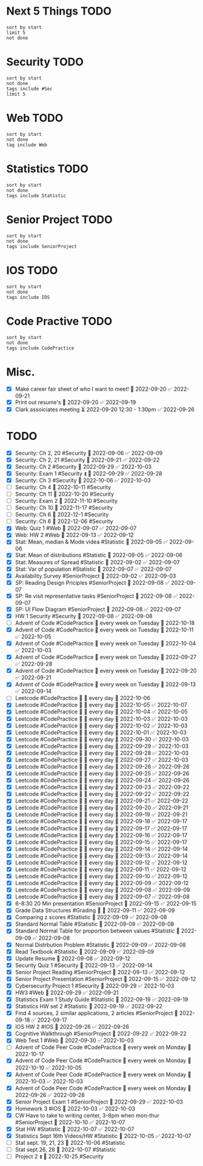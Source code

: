# Next 5 Things TODO
```tasks
sort by start
limit 5
not done
```

# Security TODO
```tasks
sort by start
not done
tags include #Sec
limit 5
```
# Web TODO
```tasks
sort by start
not done
tag include Web
```
# Statistics TODO
```tasks
sort by start
not done
tags include Statistic
```
# Senior Project TODO
```tasks
sort by start
not done
tags include SeniorProject
```
# IOS TODO
```tasks
sort by start
not done
tags include IOS
```
# Code Practive TODO
```tasks
sort by start
not done
tags include CodePractice
```
# Misc.
- [x] Make career fair sheet of who I want to meet! 📅 2022-09-20 ✅ 2022-09-21
- [x] Print out resume's 📅 2022-09-20 ✅ 2022-09-19
- [x] Clark assoiciates meeting ⏳ 2022-09-20 12:30 - 1:30pm ✅ 2022-09-26
# TODO
- [x] Security: Ch 2, 20 #Security 📅 2022-09-06 ✅ 2022-09-09
- [x] Security: Ch 2, 21 #Security 📅 2022-09-21 ✅ 2022-09-22
- [x] Security: Ch 2 #Security 📅 2022-09-29 ✅ 2022-10-03
- [x] Security: Exam 1 #Security ⏫ 📅 2022-09-29 ✅ 2022-09-28
- [x] Security: Ch 3 #Security 📅 2022-10-06 ✅ 2022-10-03
- [ ] Security: Ch 4 📅 2022-10-11 #Security
- [ ] Security: Ch 11 📅 2022-10-20 #Security
- [ ] Security: Exam 2 📅 2022-11-10 #Security
- [ ] Security: Ch 10 📅 2022-11-17 #Security
- [ ] Security: Ch 6 📅 2022-12-1 #Security
- [ ] Security: Ch 6 📅 2022-12-06 #Security
- [x] Web: Quiz 1 #Web 📅 2022-09-07 ✅ 2022-09-07
- [x] Web: HW 2 #Web 📅 2022-09-13 ✅ 2022-09-12
- [x] Stat: Mean, median & Mode videa #Statistic 📅 2022-09-05 ✅ 2022-09-06
- [x] Stat: Mean of distributions #Statistic 📅 2022-09-05 ✅ 2022-09-06
- [x] Stat: Measures of Spread #Statistic 📅 2022-09-02 ✅ 2022-09-07
- [x] Stat: Var of population #Statistic 📅 2022-09-07 ✅ 2022-09-07
- [x] Availability Survey #SeniorProject 📅 2022-09-02 ✅ 2022-09-03
- [x] SP: Reading Design Priciples #SeniorProject 📅 2022-09-08 ✅ 2022-09-07
- [x] SP: Re visit representative tasks #SeniorProject 📅 2022-09-08 ✅ 2022-09-07
- [x] SP: UI Flow Diagram #SeniorProject 📅 2022-09-08 ✅ 2022-09-07
- [x] HW 1 Security #Security 📅 2022-09-08 ✅ 2022-09-08
- [ ] Advent of Code #CodePractice 🔁 every week on Tuesday 📅 2022-10-18
- [x] Advent of Code #CodePractice 🔁 every week on Tuesday 📅 2022-10-11 ✅ 2022-10-05
- [x] Advent of Code #CodePractice 🔁 every week on Tuesday 📅 2022-10-04 ✅ 2022-10-03
- [x] Advent of Code #CodePractice 🔁 every week on Tuesday 📅 2022-09-27 ✅ 2022-09-28
- [x] Advent of Code #CodePractice 🔁 every week on Tuesday 📅 2022-09-20 ✅ 2022-09-21
- [x] Advent of Code #CodePractice 🔁 every week on Tuesday 📅 2022-09-13 ✅ 2022-09-14
- [ ] Leetcode #CodePractice 🔽 🔁 every day 📅 2022-10-06
- [x] Leetcode #CodePractice 🔽 🔁 every day 📅 2022-10-05 ✅ 2022-10-07
- [x] Leetcode #CodePractice 🔽 🔁 every day 📅 2022-10-04 ✅ 2022-10-05
- [x] Leetcode #CodePractice 🔽 🔁 every day 📅 2022-10-03 ✅ 2022-10-03
- [x] Leetcode #CodePractice 🔽 🔁 every day 📅 2022-10-02 ✅ 2022-10-03
- [x] Leetcode #CodePractice 🔽 🔁 every day 📅 2022-10-01 ✅ 2022-10-03
- [x] Leetcode #CodePractice 🔽 🔁 every day 📅 2022-09-30 ✅ 2022-10-03
- [x] Leetcode #CodePractice 🔽 🔁 every day 📅 2022-09-29 ✅ 2022-10-03
- [x] Leetcode #CodePractice 🔽 🔁 every day 📅 2022-09-28 ✅ 2022-10-03
- [x] Leetcode #CodePractice 🔽 🔁 every day 📅 2022-09-27 ✅ 2022-10-03
- [x] Leetcode #CodePractice 🔽 🔁 every day 📅 2022-09-26 ✅ 2022-09-26
- [x] Leetcode #CodePractice 🔽 🔁 every day 📅 2022-09-25 ✅ 2022-09-26
- [x] Leetcode #CodePractice 🔽 🔁 every day 📅 2022-09-24 ✅ 2022-09-26
- [x] Leetcode #CodePractice 🔽 🔁 every day 📅 2022-09-23 ✅ 2022-09-22
- [x] Leetcode #CodePractice 🔽 🔁 every day 📅 2022-09-22 ✅ 2022-09-22
- [x] Leetcode #CodePractice 🔽 🔁 every day 📅 2022-09-21 ✅ 2022-09-22
- [x] Leetcode #CodePractice 🔽 🔁 every day 📅 2022-09-20 ✅ 2022-09-21
- [x] Leetcode #CodePractice 🔽 🔁 every day 📅 2022-09-19 ✅ 2022-09-21
- [x] Leetcode #CodePractice 🔽 🔁 every day 📅 2022-09-18 ✅ 2022-09-17
- [x] Leetcode #CodePractice 🔽 🔁 every day 📅 2022-09-17 ✅ 2022-09-17
- [x] Leetcode #CodePractice 🔽 🔁 every day 📅 2022-09-16 ✅ 2022-09-17
- [x] Leetcode #CodePractice 🔽 🔁 every day 📅 2022-09-15 ✅ 2022-09-17
- [x] Leetcode #CodePractice 🔽 🔁 every day 📅 2022-09-14 ✅ 2022-09-14
- [x] Leetcode #CodePractice 🔽 🔁 every day 📅 2022-09-13 ✅ 2022-09-14
- [x] Leetcode #CodePractice 🔽 🔁 every day 📅 2022-09-12 ✅ 2022-09-12
- [x] Leetcode #CodePractice 🔽 🔁 every day 📅 2022-09-11 ✅ 2022-09-12
- [x] Leetcode #CodePractice 🔽 🔁 every day 📅 2022-09-10 ✅ 2022-09-12
- [x] Leetcode #CodePractice 🔽 🔁 every day 📅 2022-09-09 ✅ 2022-09-12
- [x] Leetcode #CodePractice 🔽 🔁 every day 📅 2022-09-08 ✅ 2022-09-09
- [x] Leetcode #CodePractice 🔽 🔁 every day 📅 2022-09-07 ✅ 2022-09-08
- [x] 6-8:30 20 Min presentation #SeniorProject 📅 2022-09-15 ✅ 2022-09-15
- [x] Grade Data Structures #Grading 🔼 📅 2022-09-11 ✅ 2022-09-09
- [x] Comparing z scores #Statistic 📅 2022-09-09 ✅ 2022-09-08
- [x] Standard Normal Table #Statistic 📅 2022-09-09 ✅ 2022-09-08
- [x] Standard Normal Table for proportion between values #Statistic 📅 2022-09-09 ✅ 2022-09-08
- [x] Normal Distrbution Problem #Statistic 📅 2022-09-09 ✅ 2022-09-08
- [x] Read Textbook #Statistic 📅 2022-09-09 ✅ 2022-09-09
- [x] Update Resume 📅 2022-09-08 ✅ 2022-09-12
- [x] Security Quiz 1 #Security 📅 2022-09-13 ✅ 2022-09-14
- [x] Senior Project Reading #SeniorProject 📅 2022-09-13 ✅ 2022-09-12
- [x] Senior Project Presentation #SeniorProject 📅 2022-09-15 ✅ 2022-09-12
- [x] Cybersecurity Project 1 #Security 📅 2022-09-29 ✅ 2022-10-03
- [x] HW3 #Web 📅 2022-09-29 ✅ 2022-09-21
- [x] Statistics Exam 1 Study Guide #Statistic 📅 2022-09-19 ✅ 2022-09-19
- [x] Statistics HW set 2 #Statistic 📅 2022-09-19 ✅ 2022-09-22
- [x] Find 4 sources, 2 similar applications, 2 articles #SeniorProject 📅 2022-09-18 ✅ 2022-09-17
- [x] IOS HW 2 #IOS 📅 2022-09-26 ✅ 2022-09-26
- [x] Cognitive Walkthrough #SeniorProject 📅 2022-09-22 ✅ 2022-09-22
- [x] Web Test 1 #Web 📅 2022-09-30 ✅ 2022-10-03
- [ ] Advent of Code Peer Code #CodePractice 🔁 every week on Monday 📅 2022-10-17
- [x] Advent of Code Peer Code #CodePractice 🔁 every week on Monday 📅 2022-10-10 ✅ 2022-10-05
- [x] Advent of Code Peer Code #CodePractice 🔁 every week on Monday 📅 2022-10-03 ✅ 2022-10-03
- [x] Advent of Code Peer Code #CodePractice 🔁 every week on Monday 📅 2022-09-26 ✅ 2022-09-28
- [x] Senior Project Exam 1 #SeniorProject 📅 2022-09-29 ✅ 2022-10-03
- [x] Homework 3 #IOS 📅 2022-10-03 ✅ 2022-10-03
- [x] CW Have to take to writing center, 3-8pm when mon-thur #SeniorProject 📅 2022-10-10 ✅ 2022-10-07
- [x] Stat HW #Statistic 📅 2022-10-07 ✅ 2022-10-07
- [x] Statistics Sept 16th Videos/HW #Statistic 📅 2022-10-05 ✅ 2022-10-07
- [ ] Stat sept. 19, 21, 23 📅 2022-10-06 #Statistic 
- [ ] Stat sept 26, 28 📅 2022-10-07 #Statistic 
- [ ] Project 2 ⏫ 📅 2022-10-25 #Security 